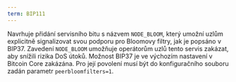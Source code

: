 ```yaml
---
term: BIP111
---
```


Navrhuje přidání servisního bitu s názvem `NODE_BLOOM`, který umožní uzlům explicitně signalizovat svou podporu pro Bloomovy filtry, jak je popsáno v BIP37. Zavedení `NODE_BLOOM` umožňuje operátorům uzlů tento servis zakázat, aby snížili rizika DoS útoků. Možnost BIP37 je ve výchozím nastavení v Bitcoin Core zakázána. Pro její povolení musí být do konfiguračního souboru zadán parametr `peerbloomfilters=1`.